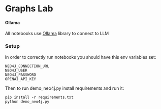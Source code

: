 # Graphs Lab

#### Ollama

All notebooks use [Ollama](https://ollama.ai/) library to connect to LLM

### Setup

In order to correctly run notebooks you should have this env variables set:

```shell
NEO4J_CONNECTION_URL
NEO4J_USER
NEO4J_PASSWORD
OPENAI_API_KEY
```

Then to run demo_neo4j.py install requirements and run it:

```shell
pip install -r requirements.txt
python demo_neo4j.py
```
